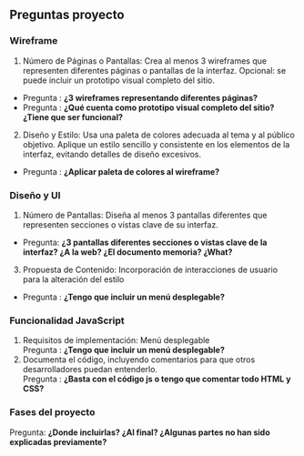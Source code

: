 ## Preguntas proyecto
### Wireframe  
1. Número de Páginas o Pantallas: Crea al menos 3 wireframes que representen diferentes páginas o pantallas de la interfaz. Opcional: se puede incluir un prototipo visual completo del sitio.  
- Pregunta : **¿3 wireframes representando diferentes páginas?**  
- Pregunta : **¿Qué cuenta como prototipo visual completo del sitio? ¿Tiene que ser funcional?**  
2. Diseño y Estilo: Usa una paleta de colores adecuada al tema y al público objetivo. Aplique un estilo sencillo y consistente en los elementos de la interfaz, evitando detalles de diseño excesivos.
- Pregunta : **¿Aplicar paleta de colores al wireframe?**  
### Diseño y UI 
1. Número de Pantallas: Diseña al menos 3 pantallas diferentes que representen secciones o vistas clave de su interfaz.
- Pregunta: **¿3 pantallas diferentes secciones o vistas clave de la interfaz? ¿A la web? ¿El documento memoria? ¿What?**
3. Propuesta de Contenido: Incorporación de interacciones de usuario para la alteración del estilo  
- Pregunta : **¿Tengo que incluir un menú desplegable?**  
### Funcionalidad JavaScript  
1. Requisitos de implementación: Menú desplegable  
Pregunta : **¿Tengo que incluir un menú desplegable?**  
2. Documenta el código, incluyendo comentarios para que otros desarrolladores puedan entenderlo.  
Pregunta : **¿Basta con el código js o tengo que comentar todo HTML y CSS?**  
### Fases del proyecto  
Pregunta: **¿Donde incluirlas? ¿Al final? ¿Algunas partes no han sido explicadas previamente?**  
 
